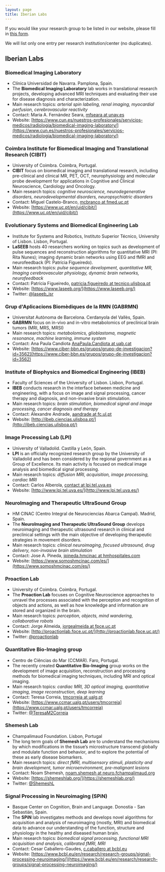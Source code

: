 ```yaml
---
layout: page
title: Iberian Labs
---
```


If you would like your research group to be listed in our website, please fill in <a href="https://forms.gle/X3XvHLDNbY7jF1QX6" target="_blank">this form</a>.

We will list only one entry per research institution/center (no duplicates).

## Iberian Labs

### Biomedical Imaging Laboratory

- Clínica Universidad de Navarra. Pamplona, Spain.
- The **Biomedical Imaging Laboratory** lab works in translational research projects, developing advanced MRI techniques and evaluating their use for disease diagnosis and characterization.
- Main research topics: *arterial spin labeling, renal imaging, myocardial perfusion, cerebrovascular reactivity*
- Contact: Maria A. Fernández Seara, [mfseara at unav.es](mailto:mfseara@unav.es)
- Website: [https://www.cun.es/nuestros-profesionales/servicios-medicos/radiologia/biomedical-imaging-laboratory/](https://www.cun.es/nuestros-profesionales/servicios-medicos/radiologia/biomedical-imaging-laboratory/)

### Coimbra Institute for Biomedical Imaging and Translational Research (CIBIT)

- University of Coimbra. Coimbra, Portugal.
- **CIBIT** focus on biomedical imaging and translational research, including pre-clinical and clinical MR, PET, OCT, neurophysiology and molecular probe development for applications in Cognitive and Clinical Neuroscience, Cardiology and Oncology.
- Main research topics: *cognitive neuroscience, neurodegenerative disorders, neurodevelopmental disorders, neuropsychiatric disorders*
- Contact: Miguel Castelo-Branco, [mcbranco at fmed.uc.pt](mailto:mcbranco@fmed.uc.pt)
- Website: [https://www.uc.pt/en/uid/cibit/](https://www.uc.pt/en/uid/cibit/)

### Evolutionary Systems and Biomedical Engineering Lab

- Institute for Systems and Robotics, Instituto Superior Técnico, University of Lisbon. Lisbon, Portugal.
- **LaSEEB** hosts 40 researchers working on topics such as development of pulse sequences and reconstruction algorithms for quantitative MRI (PI: Rita Nunes); imaging dynamic brain networks using EEG and fMRI and neurofeedback (PI: Patrícia Figueiredo).
- Main research topics: *pulse sequence development, quantitative MR, Imaging cerebrovascular physiology, dynamic brain networks, neurofeedback*
- Contact: Patrícia Figueiredo, [patricia.figueiredo at tecnico.ulisboa.pt](mailto:patricia.figueiredo@tecnico.ulisboa.pt)
- Website: [https://www.laseeb.org/](https://www.laseeb.org/)
- Twitter: [@laseeb_isr](https://twitter.com/laseeb_isr)

### Grup d'Aplicacions Biomèdiques de la RMN (GABRMN)

- Universitat Autònoma de Barcelona. Cerdanyola del Vallès, Spain.
- **GABRMN** focus on in-vivo and in-vitro metabolomics of preclinical brain tumors (MRI, MRS, MRSI)
- Main research topics: *metabolomics, glioblastoma, magnetic resonance, machine learning, immune system*
- Contact: Ana Paula Candiota [AnaPaula.Candiota at uab.cat](mailto:AnaPaula.Candiota@uab.cat)
- Website: [https://www.ciber-bbn.es/grupos/grupo-de-investigacion?id=3562](https://www.ciber-bbn.es/grupos/grupo-de-investigacion?id=3562)

### Institute of Biophysics and Biomedical Engineering (IBEB)

- Faculty of Sciences of the University of Lisbon. Lisbon, Portugal.
- **IBEB** conducts research in the interface between medicine and engineering, with a focus on image and signal processing, cancer therapy and diagnosis, and non-invasive brain stimulation.
- Main research topics: *brain stimulation, biomedical signal and image processing, cancer diagnosis and therapy*
- Contact: Alexandre Andrade, [aandrade at fc.ul.pt](mailto:aandrade@fc.ul.pt)
- Website: [http://ibeb.ciencias.ulisboa.pt/](http://ibeb.ciencias.ulisboa.pt/)

### Image Processing Lab (LPI)

- University of Valladolid. Castilla y León, Spain.
- **LPI** is an officially recognized research group by the University of Valladolid and has been considered by the regional government as a Group of Excellence. Its main activity is focused on medical image analysis and biomedical signal processing.
- Main research topics: *diffusion MRI, acquisition, image processing, cardiac MRI*
- Contact: Carlos Alberola, [contact at lpi.tel.uva.es](mailto:contact@lpi.tel.uva.es)
- Website: [http://www.lpi.tel.uva.es/](http://www.lpi.tel.uva.es/)

### NeuroImaging and Therapeutic UltraSound Group

- HM CINAC (Centro Integral de Neurociencias Abarca Campal). Madrid, Spain.
- The **NeuroImaging and Therapeutic UltraSound Group** develops neuroimaging and therapeutic ultrasound research in clinical and preclinical settings with the main objective of developing therapeutic strategies in movement disorders.
- Main research topics: *clinical neuroimaging, focused ultrasound, drug delivery, non-invasive brain stimulation*
- Contact: Jose A. Pineda, [jpineda.hmcinac at hmhospitales.com](mailto:jpineda.hmcinac@hmhospitales.com)
- Website: [https://www.somoshmcinac.com/es/](https://www.somoshmcinac.com/es/)

### Proaction Lab

- University of Coimbra. Coimbra, Portugal.
- The **Proaction Lab** focuses on Cognitive Neuroscience approaches to unravel the processes associated with the perception and recognition of objects and actions, as well as how knowledge and information are stored and organized in the brain.
- Main research topics: *perception, objects, mind wandering, collaborative robots*
- Contact: Jorge Almeida, [jorgealmeida at fpce.uc.pt](mailto:jorgealmeida@fpce.uc.pt)
- Website: [http://proactionlab.fpce.uc.pt/](http://proactionlab.fpce.uc.pt/)
- Twitter: [@proactionlab](https://twitter.com/proactionlab)

### Quantitative Bio-Imaging group

- Centro de Ciências do Mar (CCMAR). Faro, Portugal.
- The recently created **Quantitative Bio-Imaging** group works on the development of image acquisition, reconstruction and processing methods for biomedical imaging techniques, including MRI and optical imaging.
- Main research topics: *cardiac MRI, 3D optical imaging, quantitative imaging, image reconstruction, deep learning*
- Contact: Teresa Correia, [tmcorreia at ualg.pt](mailto:tmcorreia@ualg.pt)
- Website: [https://www.ccmar.ualg.pt/users/tmcorreia](https://www.ccmar.ualg.pt/users/tmcorreia)
- Twitter: [@TeresaM2Correia](https://twitter.com/TeresaM2Correia)

### Shemesh Lab

- Champalimaud Foundation. Lisbon, Portugal
- The long term goals of **Shemesh Lab** are to understand the mechanisms by which modifications in the tissue’s microstructure transcend globally and modulate function and behavior, and to explore the potential of these as early disease biomarkers.
- Main research topics: *direct fMRI, multisensory stimuli, plasticity and brain development, tumor microenvironment, pre-malignant lesions*
- Contact: Noam Shemesh, [noam.shemesh at neuro.fchampalimaud.org](mailto:noam.shemesh@neuro.fchampalimaud.org)
- Website: [https://shemeshlab.org/](https://shemeshlab.org/)
- Twitter: [@ShemeshL](https://twitter.com/ShemeshL)

### Signal Processing in Neuroimaging (SPiN)

- Basque Center on Cognition, Brain and Language. Donostia - San Sebastián, Spain.
- The **SPiN** lab investigates methods and develops novel algorithms for acquisition and analysis of neuroimaging (mostly, MRI) and biomedical data to advance our understanding of the function, structure and physiology in the healthy and diseased human brain.
- Main research topics: *biomedical signal processing, functional MRI acquisition and analysis, calibrated fMRI, MRI*
- Contact: Cesar Caballero-Gaudes, [c.caballero at bcbl.eu](mailto:c.caballero@bcbl.eu)
- Website: [https://www.bcbl.eu/en/research/research-groups/signal-processing-neuroimaging/](https://www.bcbl.eu/en/research/research-groups/signal-processing-neuroimaging/)
